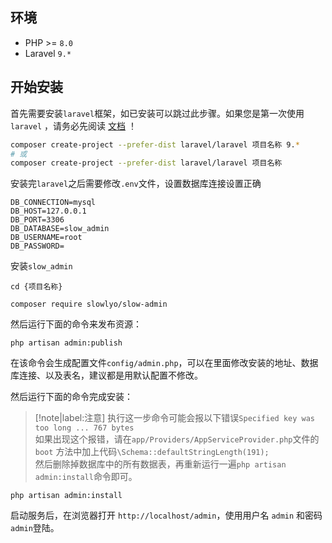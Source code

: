 ## 环境

- PHP >= `8.0`
- Laravel `9.*`

<a name="start"></a>

## 开始安装

首先需要安装`laravel`框架，如已安装可以跳过此步骤。如果您是第一次使用`laravel`
，请务必先阅读 [文档](https://learnku.com/docs/laravel/9.x/installation/12200) ！

```bash
composer create-project --prefer-dist laravel/laravel 项目名称 9.*
# 或
composer create-project --prefer-dist laravel/laravel 项目名称
```

安装完`laravel`之后需要修改`.env`文件，设置数据库连接设置正确

```dotenv
DB_CONNECTION=mysql
DB_HOST=127.0.0.1
DB_PORT=3306
DB_DATABASE=slow_admin
DB_USERNAME=root
DB_PASSWORD=
```

安装`slow_admin`

```shell
cd {项目名称}

composer require slowlyo/slow-admin
```

然后运行下面的命令来发布资源：

```shell
php artisan admin:publish
```

在该命令会生成配置文件`config/admin.php`，可以在里面修改安装的地址、数据库连接、以及表名，建议都是用默认配置不修改。

然后运行下面的命令完成安装：

> [!note|label:注意]
> 执行这一步命令可能会报以下错误`Specified key was too long ... 767 bytes`<br>
> 如果出现这个报错，请在`app/Providers/AppServiceProvider.php`文件的`boot` 方法中加上代码`\Schema::defaultStringLength(191);`<br>
> 然后删除掉数据库中的所有数据表，再重新运行一遍`php artisan admin:install`命令即可。<br>

```shell
php artisan admin:install
```

启动服务后，在浏览器打开 `http://localhost/admin`，使用用户名 `admin` 和密码 `admin`登陆。
